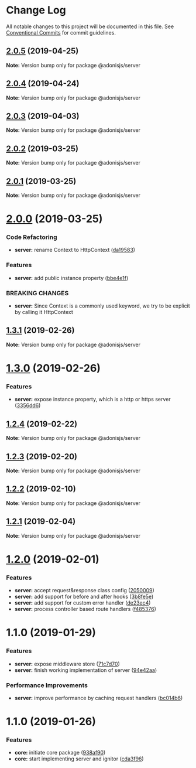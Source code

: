 # Change Log

All notable changes to this project will be documented in this file.
See [Conventional Commits](https://conventionalcommits.org) for commit guidelines.

## [2.0.5](https://github.com/adonisjs/adonis-framework/tree/master/packages/server/compare/@adonisjs/server@2.0.4...@adonisjs/server@2.0.5) (2019-04-25)

**Note:** Version bump only for package @adonisjs/server





## [2.0.4](https://github.com/adonisjs/adonis-framework/tree/master/packages/server/compare/@adonisjs/server@2.0.3...@adonisjs/server@2.0.4) (2019-04-24)

**Note:** Version bump only for package @adonisjs/server





## [2.0.3](https://github.com/adonisjs/adonis-framework/tree/master/packages/server/compare/@adonisjs/server@2.0.2...@adonisjs/server@2.0.3) (2019-04-03)

**Note:** Version bump only for package @adonisjs/server





## [2.0.2](https://github.com/adonisjs/adonis-framework/tree/master/packages/server/compare/@adonisjs/server@2.0.1...@adonisjs/server@2.0.2) (2019-03-25)

**Note:** Version bump only for package @adonisjs/server





## [2.0.1](https://github.com/adonisjs/adonis-framework/tree/master/packages/server/compare/@adonisjs/server@2.0.0...@adonisjs/server@2.0.1) (2019-03-25)

**Note:** Version bump only for package @adonisjs/server





# [2.0.0](https://github.com/adonisjs/adonis-framework/tree/master/packages/server/compare/@adonisjs/server@1.3.1...@adonisjs/server@2.0.0) (2019-03-25)


### Code Refactoring

* **server:** rename Context to HttpContext ([da19583](https://github.com/adonisjs/adonis-framework/tree/master/packages/server/commit/da19583))


### Features

* **server:** add public instance property ([bbe4e1f](https://github.com/adonisjs/adonis-framework/tree/master/packages/server/commit/bbe4e1f))


### BREAKING CHANGES

* **server:** Since Context is a commonly used keyword, we
try to be explicit by calling it HttpContext





## [1.3.1](https://github.com/adonisjs/adonis-framework/tree/master/packages/server/compare/@adonisjs/server@1.3.0...@adonisjs/server@1.3.1) (2019-02-26)

**Note:** Version bump only for package @adonisjs/server





# [1.3.0](https://github.com/adonisjs/adonis-framework/tree/master/packages/server/compare/@adonisjs/server@1.2.4...@adonisjs/server@1.3.0) (2019-02-26)


### Features

* **server:** expose instance property, which is a http or https server ([3356dd6](https://github.com/adonisjs/adonis-framework/tree/master/packages/server/commit/3356dd6))





## [1.2.4](https://github.com/adonisjs/adonis-framework/tree/master/packages/server/compare/@adonisjs/server@1.2.3...@adonisjs/server@1.2.4) (2019-02-22)

**Note:** Version bump only for package @adonisjs/server





## [1.2.3](https://github.com/adonisjs/adonis-framework/tree/master/packages/server/compare/@adonisjs/server@1.2.2...@adonisjs/server@1.2.3) (2019-02-20)

**Note:** Version bump only for package @adonisjs/server





## [1.2.2](https://github.com/adonisjs/adonis-framework/tree/master/packages/server/compare/@adonisjs/server@1.2.1...@adonisjs/server@1.2.2) (2019-02-10)

**Note:** Version bump only for package @adonisjs/server





## [1.2.1](https://github.com/adonisjs/adonis-framework/tree/master/packages/server/compare/@adonisjs/server@1.2.0...@adonisjs/server@1.2.1) (2019-02-04)

**Note:** Version bump only for package @adonisjs/server





# [1.2.0](https://github.com/adonisjs/adonis-framework/tree/master/packages/server/compare/@adonisjs/server@1.1.0...@adonisjs/server@1.2.0) (2019-02-01)


### Features

* **server:** accept request&response class config ([2050009](https://github.com/adonisjs/adonis-framework/tree/master/packages/server/commit/2050009))
* **server:** add support for before and after hooks ([3b8fe5e](https://github.com/adonisjs/adonis-framework/tree/master/packages/server/commit/3b8fe5e))
* **server:** add support for custom error handler ([de23ec4](https://github.com/adonisjs/adonis-framework/tree/master/packages/server/commit/de23ec4))
* **server:** process controller based route handlers ([f485376](https://github.com/adonisjs/adonis-framework/tree/master/packages/server/commit/f485376))





# 1.1.0 (2019-01-29)


### Features

* **server:** expose middleware store ([71c7d70](https://github.com/adonisjs/adonis-framework/tree/master/packages/core/commit/71c7d70))
* **server:** finish working implementation of server ([94e42aa](https://github.com/adonisjs/adonis-framework/tree/master/packages/core/commit/94e42aa))


### Performance Improvements

* **server:** improve performance by caching request handlers ([bc014b6](https://github.com/adonisjs/adonis-framework/tree/master/packages/core/commit/bc014b6))





# 1.1.0 (2019-01-26)


### Features

* **core:** initiate core package ([938af90](https://github.com/adonisjs/adonis-framework/tree/master/packages/core/commit/938af90))
* **core:** start implementing server and ignitor ([cda3f96](https://github.com/adonisjs/adonis-framework/tree/master/packages/core/commit/cda3f96))
